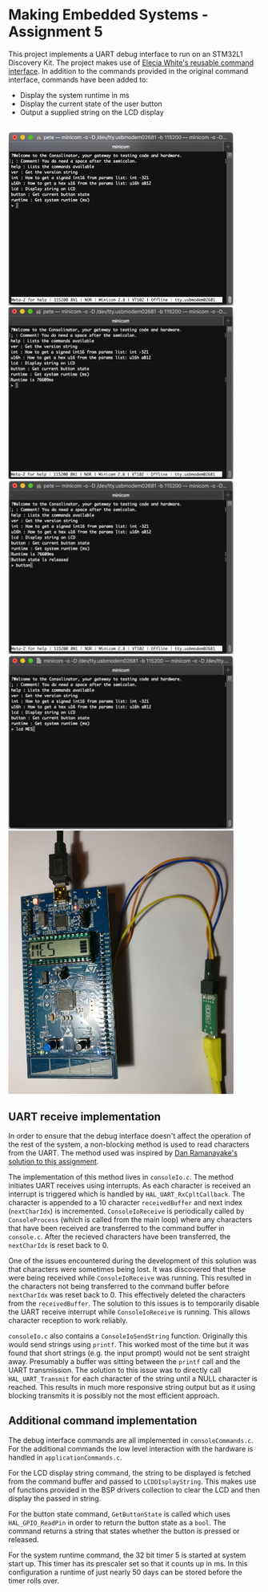 # Making Embedded Systems - Assignment 5
This project implements a UART debug interface to run on an STM32L1 Discovery Kit. The project makes use of [Elecia White's reusable command interface](https://github.com/eleciawhite/reusable/tree/master). In addition to the commands provided in the original command interface, commands have been added to:
- Display the system runtime in ms
- Display the current state of the user button
- Output a supplied string on the LCD display
<br><br>

<img src="images/menu.png" width="450">

<img src="images/runtime.png" width="450">

<img src="images/button.png" width="450">

<img src="images/lcd.png" width="450">

<img src="images/board.jpg" width="450">

## UART receive implementation

In order to ensure that the debug interface doesn't affect the operation of the rest of the system, a non-blocking method is used to read characters from the UART. The method used was inspired by [Dan Ramanayake's solution to this assignment](https://github.com/dananjayavr/mes_wk_5_cli).

The implementation of this method lives in `consoleIo.c`. The method initiates UART receives using interrupts. As each character is received an interrupt is triggered which is handled by `HAL_UART_RxCpltCallback`. The character is appended to a 10 character `receivedBuffer` and next index (`nextCharIdx`) is incremented. `ConsoleIoReceive` is periodically called by `ConsoleProcess` (which is called from the main loop) where any characters that have been received are transferred to the command buffer in `console.c`. After the recieved characters have been transferred, the `nextCharIdx` is reset back to 0.

One of the issues encountered during the development of this solution was that characters were sometimes being lost. It was discovered that these were being received while `ConsoleIoReceive` was running. This resulted in the characters not being transferred to the command buffer before `nextCharIdx` was reset back to 0. This effectively deleted the characters from the `receivedBuffer`. The solution to this issues is to temporarily disable the UART receive interrupt while `ConsoleIoReceive` is running. This allows character reception to work reliably.

`consoleIo.c` also contains a `ConsoleIoSendString` function. Originally this would send strings using `printf`. This worked most of the time but it was found that short strings (e.g. the input prompt) would not be sent straight away. Presumably a buffer was sitting between the `printf` call and the UART transmission. The solution to this issue was to directly call `HAL_UART_Transmit` for each character of the string until a NULL character is reached. This results in much more responsive string output but as it using blocking transmits it is possibly not the most efficient approach.

## Additional command implementation

The debug interface commands are all implemented in `consoleCommands.c`. For the additional commands the low level interaction with the hardware is handled in `applicationCommands.c`.

For the LCD display string command, the string to be displayed is fetched from the command buffer and passed to `LCDDIsplayString`. This makes use of functions provided in the BSP drivers collection to clear the LCD and then display the passed in string.

For the button state command, `GetButtonState` is called which uses `HAL_GPIO_ReadPin` in order to return the button state as a `bool`. The command returns a string that states whether the button is pressed or released.

For the system runtime command, the 32 bit timer 5 is started at system start up. This timer has its prescaler set so that it counts up in ms. In this configuration a runtime of just nearly 50 days can be stored before the timer rolls over.